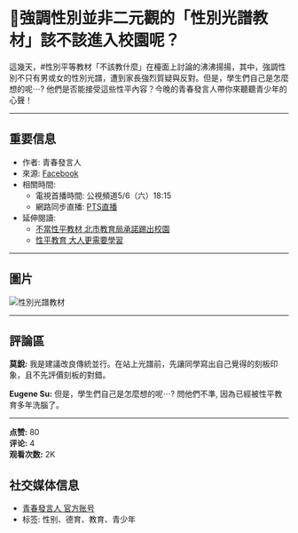 # 🌈強調性別並非二元觀的「性別光譜教材」該不該進入校園呢？

這幾天，#性別平等教材「不該教什麼」在檯面上討論的沸沸揚揚，其中，強調性別不只有男或女的性別光譜，遭到家長強烈質疑與反對。但是，學生們自己是怎麼想的呢⋯? 他們是否能接受這些性平內容？今晚的青春發言人帶你來聽聽青少年的心聲！

---

## 重要信息

- 作者: 青春發言人
- 來源: [Facebook](https://www.facebook.com/ptsyouthnews/videos/1672941823002213)
- 相關時間: 
  - 電視首播時間: 公視頻道5/6（六）18:15 
  - 網路同步直播: [PTS直播](http://www.pts.org.tw/ptslive/live/)
- 延伸閱讀: 
  - [不當性平教材 北市教育局承諾踢出校園](https://udn.com/news/story/7323/2438343) 
  - [性平教育 大人更需要學習](http://talk.ltn.com.tw/article/paper/1100102) 

---

## 圖片

![性別光譜教材](https://scontent-sjc3-1.xx.fbcdn.net/v/t15.5256-10/18363926_1672942429668819_3311131360982204416_n.jpg?stp=dst-jpg_s960x960&_nc_cat=102&ccb=1-7&_nc_sid=50ce42&_nc_ohc=jXCIMjiW9S4Q7kNvgHXJahQ&_nc_zt=23&_nc_ht=scontent-sjc3-1.xx&_nc_gid=AUMejmtGStLL_L9Twa0PWEj&oh=00_AYBicnk3dAC5zkTiG4uGOQqdcTT4Ih-aNJxMUsGIcC-eYg&oe=67398BC2)

---

## 評論區

**莫銳:**
我是建議改良傳統並行。在站上光譜前，先讓同學寫出自己覺得的刻板印象，且不先評價刻板的對錯。

**Eugene Su:**
但是，學生們自己是怎麼想的呢⋯? 問他們不準, 因為已經被性平教育多年洗腦了。

---

**点赞:** 80  
**评论:** 4  
**观看次数:** 2K

## 社交媒体信息

- [青春發言人 官方账号](https://www.facebook.com/ptsyouthnews?__tn__=-UC)  
- 标签: 性别、德育、教育、青少年